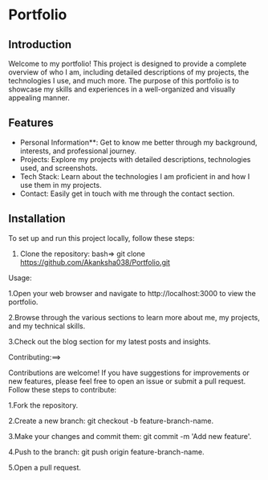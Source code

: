 # Portfolio



## Introduction
Welcome to my portfolio! This project is designed to provide a complete overview of who 
I am, including detailed descriptions of my projects, the technologies I use, and much more. 
The purpose of this portfolio is to showcase my skills and experiences in a well-organized
and visually appealing manner.

## Features
- Personal Information**: Get to know me better through my background, interests, and professional journey.
- Projects: Explore my projects with detailed descriptions, technologies used, and screenshots.
- Tech Stack: Learn about the technologies I am proficient in and how I use them in my projects.
- Contact: Easily get in touch with me through the contact section.

## Installation
To set up and run this project locally, follow these steps:

1. Clone the repository:
   bash=>
   git clone https://github.com/Akanksha038/Portfolio.git





Usage:

1.Open your web browser and navigate to http://localhost:3000 to view the portfolio.

2.Browse through the various sections to learn more about me, my projects, and my technical skills.

3.Check out the blog section for my latest posts and insights.


Contributing:==>

Contributions are welcome! If you have suggestions for improvements or new features, please feel free to open an issue or submit a pull request. Follow these steps to contribute:

1.Fork the repository.

2.Create a new branch: git checkout -b feature-branch-name.

3.Make your changes and commit them: git commit -m 'Add new feature'.

4.Push to the branch: git push origin feature-branch-name.

5.Open a pull request.
